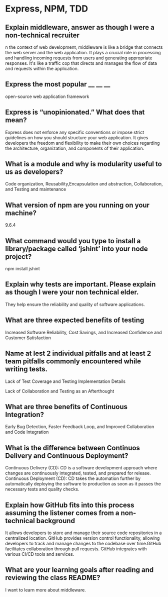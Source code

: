 # Express, NPM, TDD

## Explain middleware, answer as though I were a non-technical recruiter

n the context of web development, middleware is like a bridge that connects the web server and the web application. It plays a crucial role in processing and handling incoming requests from users and generating appropriate responses. It's like a traffic cop that directs and manages the flow of data and requests within the application.

## Express the most popular __ __ __

open-source web application framework

## Express is “unopinionated.” What does that mean?

Express does not enforce any specific conventions or impose strict guidelines on how you should structure your web application. It gives developers the freedom and flexibility to make their own choices regarding the architecture, organization, and components of their application.

## What is a module and why is modularity useful to us as developers?

Code organization, Reusability,Encapsulation and abstraction, Collaboration, and Testing and maintenance

## What version of npm are you running on your machine?

9.6.4

## What command would you type to install a library/package called ‘jshint’ into your node project?

npm install jshint

## Explain why tests are important. Please explain as though I were your non technical elder.

They help ensure the reliability and quality of software applications. 

## What are three expected benefits of testing

Increased Software Reliability, Cost Savings, and Increased Confidence and Customer Satisfaction

## Name at lest 2 individual pitfalls and at least 2 team pitfalls commonly encountered while writing tests.

Lack of Test Coverage and Testing Implementation Details

Lack of Collaboration and Testing as an Afterthought

## What are three benefits of Continuous Integration?

Early Bug Detection, Faster Feedback Loop, and Improved Collaboration and Code Integration

## What is the difference between Continuos Delivery and Continuous Deployment?

Continuous Delivery (CD): CD is a software development approach where changes are continuously integrated, tested, and prepared for release. Continuous Deployment (CD): CD takes the automation further by automatically deploying the software to production as soon as it passes the necessary tests and quality checks. 

## Explain how GitHub fits into this process assuming the listener comes from a non-technical background

 It allows developers to store and manage their source code repositories in a centralized location. GitHub provides version control functionality, allowing developers to track and manage changes to the codebase over time.GitHub facilitates collaboration through pull requests. GitHub integrates with various CI/CD tools and services. 

 ## What are your learning goals after reading and reviewing the class README?

 I want to learn more about middleware.
 
